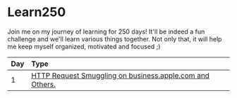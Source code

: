 # Learn250

Join me on my journey of learning for 250 days! It'll be indeed a fun challenge and we'll learn various things together. Not only that, it will help me keep myself organized, motivated and focused ;)

| Day       | Type     | 
| :-------- | :------- | 
| 1         | [HTTP Request Smuggling on business.apple.com and Others.](https://medium.com/@StealthyBugs/http-request-smuggling-on-business-apple-com-and-others-2c43e81bcc52) |   
